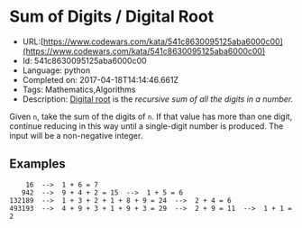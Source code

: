 # Sum of Digits / Digital Root

 - URL:[https://www.codewars.com/kata/541c8630095125aba6000c00](https://www.codewars.com/kata/541c8630095125aba6000c00)
 - Id: 541c8630095125aba6000c00
 - Language: python
 - Completed on: 2017-04-18T14:14:46.661Z
 - Tags: Mathematics,Algorithms
 - Description:
[Digital root](https://en.wikipedia.org/wiki/Digital_root) is the _recursive sum of all the digits in a number._

Given `n`, take the sum of the digits of `n`. If that value has more than one digit, continue reducing in this way until a single-digit number is produced. The input will be a non-negative integer.

## Examples
```
    16  -->  1 + 6 = 7
   942  -->  9 + 4 + 2 = 15  -->  1 + 5 = 6
132189  -->  1 + 3 + 2 + 1 + 8 + 9 = 24  -->  2 + 4 = 6
493193  -->  4 + 9 + 3 + 1 + 9 + 3 = 29  -->  2 + 9 = 11  -->  1 + 1 = 2
```

